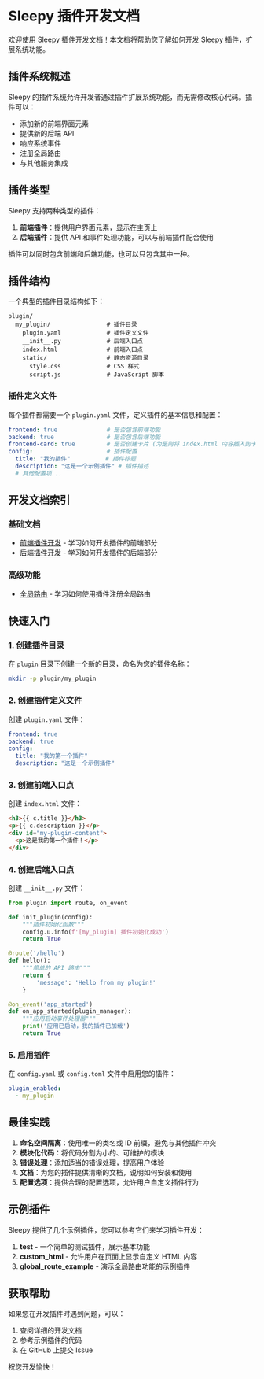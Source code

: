 # Sleepy 插件开发文档

欢迎使用 Sleepy 插件开发文档！本文档将帮助您了解如何开发 Sleepy 插件，扩展系统功能。

## 插件系统概述

Sleepy 的插件系统允许开发者通过插件扩展系统功能，而无需修改核心代码。插件可以：

- 添加新的前端界面元素
- 提供新的后端 API
- 响应系统事件
- 注册全局路由
- 与其他服务集成

## 插件类型

Sleepy 支持两种类型的插件：

1. **前端插件**：提供用户界面元素，显示在主页上
2. **后端插件**：提供 API 和事件处理功能，可以与前端插件配合使用

插件可以同时包含前端和后端功能，也可以只包含其中一种。

## 插件结构

一个典型的插件目录结构如下：

```text
plugin/
  my_plugin/                # 插件目录
    plugin.yaml             # 插件定义文件
    __init__.py             # 后端入口点
    index.html              # 前端入口点
    static/                 # 静态资源目录
      style.css             # CSS 样式
      script.js             # JavaScript 脚本
```

### 插件定义文件

每个插件都需要一个 `plugin.yaml` 文件，定义插件的基本信息和配置：

```yaml
frontend: true              # 是否包含前端功能
backend: true               # 是否包含后端功能
frontend-card: true         # 是否创建卡片 (为是则将 index.html 内容插入到卡片中，为否则插入到网页底部)
config:                     # 插件配置
  title: "我的插件"          # 插件标题
  description: "这是一个示例插件" # 插件描述
  # 其他配置项...
```

## 开发文档索引

### 基础文档

- [前端插件开发](frontend.md) - 学习如何开发插件的前端部分
- [后端插件开发](backend.md) - 学习如何开发插件的后端部分

### 高级功能

- [全局路由](global-routes.md) - 学习如何使用插件注册全局路由

## 快速入门

### 1. 创建插件目录

在 `plugin` 目录下创建一个新的目录，命名为您的插件名称：

```bash
mkdir -p plugin/my_plugin
```

### 2. 创建插件定义文件

创建 `plugin.yaml` 文件：

```yaml
frontend: true
backend: true
config:
  title: "我的第一个插件"
  description: "这是一个示例插件"
```

### 3. 创建前端入口点

创建 `index.html` 文件：

```html
<h3>{{ c.title }}</h3>
<p>{{ c.description }}</p>
<div id="my-plugin-content">
  <p>这是我的第一个插件！</p>
</div>
```

### 4. 创建后端入口点

创建 `__init__.py` 文件：

```python
from plugin import route, on_event

def init_plugin(config):
    """插件初始化函数"""
    config.u.info(f'[my_plugin] 插件初始化成功')
    return True

@route('/hello')
def hello():
    """简单的 API 路由"""
    return {
        'message': 'Hello from my plugin!'
    }

@on_event('app_started')
def on_app_started(plugin_manager):
    """应用启动事件处理器"""
    print('应用已启动，我的插件已加载')
    return True
```

### 5. 启用插件

在 `config.yaml` 或 `config.toml` 文件中启用您的插件：

```yaml
plugin_enabled:
  - my_plugin
```

## 最佳实践

1. **命名空间隔离**：使用唯一的类名或 ID 前缀，避免与其他插件冲突
2. **模块化代码**：将代码分割为小的、可维护的模块
3. **错误处理**：添加适当的错误处理，提高用户体验
4. **文档**：为您的插件提供清晰的文档，说明如何安装和使用
5. **配置选项**：提供合理的配置选项，允许用户自定义插件行为

## 示例插件

Sleepy 提供了几个示例插件，您可以参考它们来学习插件开发：

1. **test** - 一个简单的测试插件，展示基本功能
2. **custom_html** - 允许用户在页面上显示自定义 HTML 内容
3. **global_route_example** - 演示全局路由功能的示例插件

## 获取帮助

如果您在开发插件时遇到问题，可以：

1. 查阅详细的开发文档
2. 参考示例插件的代码
3. 在 GitHub 上提交 Issue

祝您开发愉快！
